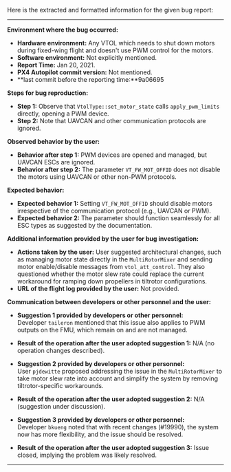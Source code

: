 Here is the extracted and formatted information for the given bug report:

---

**Environment where the bug occurred:**

- **Hardware environment:** Any VTOL which needs to shut down motors during fixed-wing flight and doesn't use PWM control for the motors.
- **Software environment:** Not explicitly mentioned.
- **Report Time:** Jan 20, 2021.
- **PX4 Autopilot commit version:** Not mentioned.
- **last commit before the reporting time:**9a06695

**Steps for bug reproduction:**

- **Step 1:** Observe that `VtolType::set_motor_state` calls `apply_pwm_limits` directly, opening a PWM device.
- **Step 2:** Note that UAVCAN and other communication protocols are ignored.

**Observed behavior by the user:**

- **Behavior after step 1:** PWM devices are opened and managed, but UAVCAN ESCs are ignored.
- **Behavior after step 2:** The parameter `VT_FW_MOT_OFFID` does not disable the motors using UAVCAN or other non-PWM protocols.

**Expected behavior:**

- **Expected behavior 1:** Setting `VT_FW_MOT_OFFID` should disable motors irrespective of the communication protocol (e.g., UAVCAN or PWM).
- **Expected behavior 2:** The parameter should function seamlessly for all ESC types as suggested by the documentation.

**Additional information provided by the user for bug investigation:**

- **Actions taken by the user:** User suggested architectural changes, such as managing motor state directly in the `MultiRotorMixer` and sending motor enable/disable messages from `vtol_att_control`. They also questioned whether the motor slew rate could replace the current workaround for ramping down propellers in tiltrotor configurations.
- **URL of the flight log provided by the user:** Not provided.

**Communication between developers or other personnel and the user:**

- **Suggestion 1 provided by developers or other personnel:**  
  Developer `taileron` mentioned that this issue also applies to PWM outputs on the FMU, which remain on and are not managed.
- **Result of the operation after the user adopted suggestion 1:** N/A (no operation changes described).
  
- **Suggestion 2 provided by developers or other personnel:**  
  User `pjdewitte` proposed addressing the issue in the `MultiRotorMixer` to take motor slew rate into account and simplify the system by removing tiltrotor-specific workarounds.
- **Result of the operation after the user adopted suggestion 2:** N/A (suggestion under discussion).

- **Suggestion 3 provided by developers or other personnel:**  
  Developer `bkueng` noted that with recent changes (#19990), the system now has more flexibility, and the issue should be resolved.
- **Result of the operation after the user adopted suggestion 3:** Issue closed, implying the problem was likely resolved.

---
